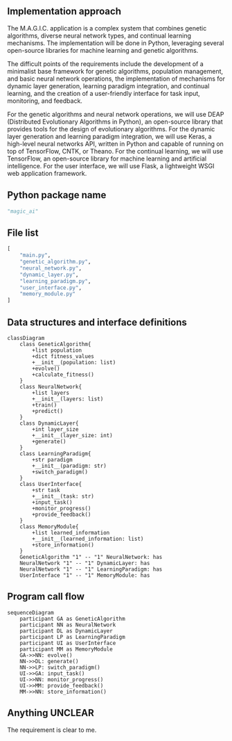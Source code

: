 ## Implementation approach
The M.A.G.I.C. application is a complex system that combines genetic algorithms, diverse neural network types, and continual learning mechanisms. The implementation will be done in Python, leveraging several open-source libraries for machine learning and genetic algorithms. 

The difficult points of the requirements include the development of a minimalist base framework for genetic algorithms, population management, and basic neural network operations, the implementation of mechanisms for dynamic layer generation, learning paradigm integration, and continual learning, and the creation of a user-friendly interface for task input, monitoring, and feedback. 

For the genetic algorithms and neural network operations, we will use DEAP (Distributed Evolutionary Algorithms in Python), an open-source library that provides tools for the design of evolutionary algorithms. For the dynamic layer generation and learning paradigm integration, we will use Keras, a high-level neural networks API, written in Python and capable of running on top of TensorFlow, CNTK, or Theano. For the continual learning, we will use TensorFlow, an open-source library for machine learning and artificial intelligence. For the user interface, we will use Flask, a lightweight WSGI web application framework.

## Python package name
```python
"magic_ai"
```

## File list
```python
[
    "main.py",
    "genetic_algorithm.py",
    "neural_network.py",
    "dynamic_layer.py",
    "learning_paradigm.py",
    "user_interface.py",
    "memory_module.py"
]
```

## Data structures and interface definitions
```mermaid
classDiagram
    class GeneticAlgorithm{
        +list population
        +dict fitness_values
        +__init__(population: list)
        +evolve()
        +calculate_fitness()
    }
    class NeuralNetwork{
        +list layers
        +__init__(layers: list)
        +train()
        +predict()
    }
    class DynamicLayer{
        +int layer_size
        +__init__(layer_size: int)
        +generate()
    }
    class LearningParadigm{
        +str paradigm
        +__init__(paradigm: str)
        +switch_paradigm()
    }
    class UserInterface{
        +str task
        +__init__(task: str)
        +input_task()
        +monitor_progress()
        +provide_feedback()
    }
    class MemoryModule{
        +list learned_information
        +__init__(learned_information: list)
        +store_information()
    }
    GeneticAlgorithm "1" -- "1" NeuralNetwork: has
    NeuralNetwork "1" -- "1" DynamicLayer: has
    NeuralNetwork "1" -- "1" LearningParadigm: has
    UserInterface "1" -- "1" MemoryModule: has
```

## Program call flow
```mermaid
sequenceDiagram
    participant GA as GeneticAlgorithm
    participant NN as NeuralNetwork
    participant DL as DynamicLayer
    participant LP as LearningParadigm
    participant UI as UserInterface
    participant MM as MemoryModule
    GA->>NN: evolve()
    NN->>DL: generate()
    NN->>LP: switch_paradigm()
    UI->>GA: input_task()
    UI->>NN: monitor_progress()
    UI->>MM: provide_feedback()
    MM->>NN: store_information()
```

## Anything UNCLEAR
The requirement is clear to me.